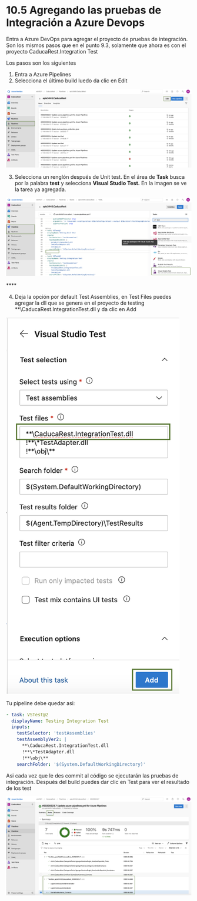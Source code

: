 # 10.5 Agregando las pruebas de Integración a Azure Devops

Entra a Azure DevOps para agregar el proyecto de pruebas de integración. Son los mismos pasos que en el punto 9.3, solamente que ahora es con el proyecto CaducaRest.Integration Test

Los pasos son los siguientes

1. Entra a Azure Pipelines
2. Selecciona el último build luedo da clic en Edit

![](../.gitbook/assets/image%20%28275%29.png)

3. Selecciona un renglón después de Unit test. En el área de **Task** busca por la palabra **test** y selecciona **Visual Studio Test.** En la imagen se ve la tarea  ya agregada.  

![](../.gitbook/assets/image%20%28117%29.png)

\*\*\*\*

4. Deja la opción por default Test Assemblies, en Test Files puedes agregar la dll que se genera en el proyecto de testing \*\*\CaducaRest.IntegrationTest.dll y da clic en Add

![](../.gitbook/assets/image%20%28192%29.png)

Tu pipeline debe quedar asi:

```yaml
- task: VSTest@2
  displayName: Testing Integration Test
  inputs:
    testSelector: 'testAssemblies'
    testAssemblyVer2: |
      **\CaducaRest.IntegrationTest.dll
      !**\*TestAdapter.dll
      !**\obj\**
    searchFolder: '$(System.DefaultWorkingDirectory)'

```

Asi cada vez que le des commit al código se ejecutarán las pruebas de integración. Después del build puedes dar clic en Test para ver el resultado de los test

![](../.gitbook/assets/image%20%28341%29.png)



